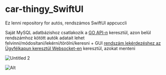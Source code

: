 # car-thingy_SwiftUI
Ez lenni repository for autós, rendszámos SwiftUI appcuccli

Saját MySQL adatbázishoz csatlakozik a [GO API-n](https://github.com/sc4n1a471/car-thingy_GO) keresztül, azon belül rendszámhoz kötött autók adatait lehet felvinni/módosítani/lekérni/törölni/keresni + GUI [rendszám lekérdezéshez az Ügyfélkapun keresztül Websocket-en](https://github.com/sc4n1a471/car-thingy_Python) keresztül, azokat menteni

![Untitled 2](https://github.com/user-attachments/assets/e19d8562-bae4-4b81-b844-e72867507464)


![Alt](https://repobeats.axiom.co/api/embed/edb3a5f540ee24442331a8059a1f3bd3fb1ace81.svg "Repobeats analytics image")
